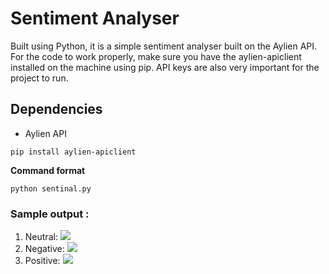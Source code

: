 # Sentiment Analyser

Built using Python, it is a simple sentiment analyser built on the Aylien API. For the code to work properly, make sure you have the aylien-apiclient installed on the machine using pip. API keys are also very important for the project to run.

 ## Dependencies
  * Aylien API
  
`pip install aylien-apiclient`


 **Command format** 
 
 `python sentinal.py` 
 
 
 ### Sample output :
 1. Neutral:
 ![](demo1.png)
 2. Negative:
 ![](demo2.png)
 3. Positive:
![](demo3.png)
